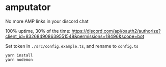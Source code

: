# amputator
No more AMP links in your discord chat

100% uptime, 30% of the time: https://discord.com/api/oauth2/authorize?client_id=832684908639551548&permissions=18496&scope=bot

Set token in `./src/config.example.ts`, and rename to `config.ts`

```
yarn install
yarn nodemon
```
